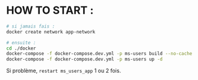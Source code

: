 # HOW TO START :

```zsh
# si jamais fais :
docker create network app-network

# ensuite :
cd ./docker
docker-compose -f docker-compose.dev.yml -p ms-users build --no-cache
docker-compose -f docker-compose.dev.yml -p ms-users up -d
```

Si problème, `restart ms_users_app` 1 ou 2 fois.
